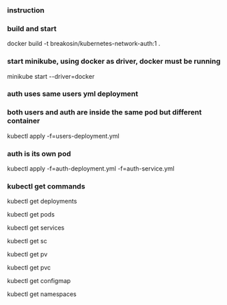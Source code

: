 ### instruction

### build and start

docker build -t breakosin/kubernetes-network-auth:1 .

### start minikube, using docker as driver, docker must be running

minikube start --driver=docker

### auth uses same users yml deployment
### both users and auth are inside the same pod but different container

kubectl apply -f=users-deployment.yml

### auth is its own pod

kubectl apply -f=auth-deployment.yml -f=auth-service.yml

### kubectl get commands

kubectl get deployments

kubectl get pods

kubectl get services

kubectl get sc

kubectl get pv

kubectl get pvc

kubectl get configmap

kubectl get namespaces
